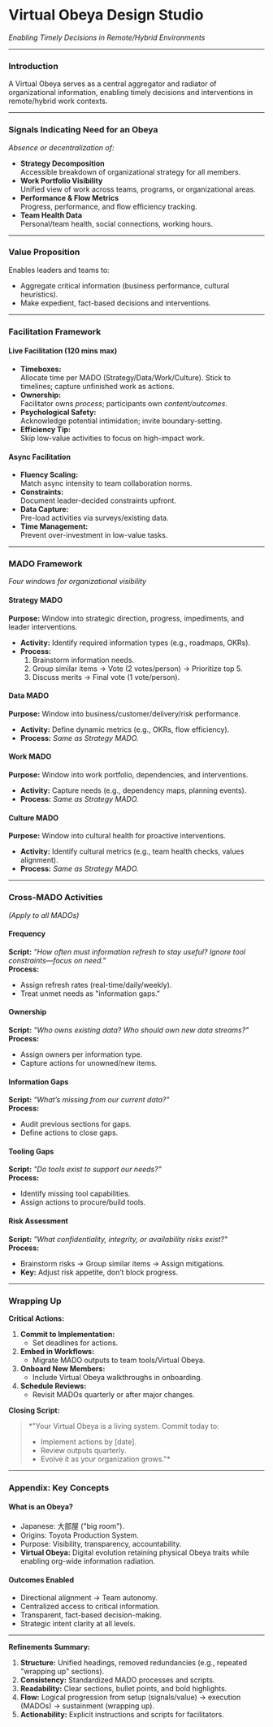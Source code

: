 # **Virtual Obeya Design Studio**  
*Enabling Timely Decisions in Remote/Hybrid Environments*

---

### **Introduction**  
A Virtual Obeya serves as a central aggregator and radiator of organizational information, enabling timely decisions and interventions in remote/hybrid work contexts.

---

### **Signals Indicating Need for an Obeya**  
*Absence or decentralization of:*  
- **Strategy Decomposition**  
  Accessible breakdown of organizational strategy for all members.  
- **Work Portfolio Visibility**  
  Unified view of work across teams, programs, or organizational areas.  
- **Performance & Flow Metrics**  
  Progress, performance, and flow efficiency tracking.  
- **Team Health Data**  
  Personal/team health, social connections, working hours.  

---

### **Value Proposition**  
Enables leaders and teams to:  
- Aggregate critical information (business performance, cultural heuristics).  
- Make expedient, fact-based decisions and interventions.  

---

### **Facilitation Framework**  
#### **Live Facilitation (120 mins max)**  
- **Timeboxes:**  
  Allocate time per MADO (Strategy/Data/Work/Culture). Stick to timelines; capture unfinished work as actions.  
- **Ownership:**  
  Facilitator owns *process*; participants own *content/outcomes*.  
- **Psychological Safety:**  
  Acknowledge potential intimidation; invite boundary-setting.  
- **Efficiency Tip:**  
  Skip low-value activities to focus on high-impact work.  

#### **Async Facilitation**  
- **Fluency Scaling:**  
  Match async intensity to team collaboration norms.  
- **Constraints:**  
  Document leader-decided constraints upfront.  
- **Data Capture:**  
  Pre-load activities via surveys/existing data.  
- **Time Management:**  
  Prevent over-investment in low-value tasks.  

---

### **MADO Framework**  
*Four windows for organizational visibility*  

#### **Strategy MADO**  
**Purpose:** Window into strategic direction, progress, impediments, and leader interventions.  
- **Activity:** Identify required information types (e.g., roadmaps, OKRs).  
- **Process:**  
  1. Brainstorm information needs.  
  2. Group similar items → Vote (2 votes/person) → Prioritize top 5.  
  3. Discuss merits → Final vote (1 vote/person).  

#### **Data MADO**  
**Purpose:** Window into business/customer/delivery/risk performance.  
- **Activity:** Define dynamic metrics (e.g., OKRs, flow efficiency).  
- **Process:** *Same as Strategy MADO.*  

#### **Work MADO**  
**Purpose:** Window into work portfolio, dependencies, and interventions.  
- **Activity:** Capture needs (e.g., dependency maps, planning events).  
- **Process:** *Same as Strategy MADO.*  

#### **Culture MADO**  
**Purpose:** Window into cultural health for proactive interventions.  
- **Activity:** Identify cultural metrics (e.g., team health checks, values alignment).  
- **Process:** *Same as Strategy MADO.*  

---

### **Cross-MADO Activities**  
*(Apply to all MADOs)*  

#### **Frequency**  
**Script:** *"How often must information refresh to stay useful? Ignore tool constraints—focus on need."*  
**Process:**  
- Assign refresh rates (real-time/daily/weekly).  
- Treat unmet needs as "information gaps."  

#### **Ownership**  
**Script:** *"Who owns existing data? Who should own new data streams?"*  
**Process:**  
- Assign owners per information type.  
- Capture actions for unowned/new items.  

#### **Information Gaps**  
**Script:** *"What’s missing from our current data?"*  
**Process:**  
- Audit previous sections for gaps.  
- Define actions to close gaps.  

#### **Tooling Gaps**  
**Script:** *"Do tools exist to support our needs?"*  
**Process:**  
- Identify missing tool capabilities.  
- Assign actions to procure/build tools.  

#### **Risk Assessment**  
**Script:** *"What confidentiality, integrity, or availability risks exist?"*  
**Process:**  
- Brainstorm risks → Group similar items → Assign mitigations.  
- **Key:** Adjust risk appetite, don’t block progress.  

---

### **Wrapping Up**  
**Critical Actions:**  
1. **Commit to Implementation:**  
   - Set deadlines for actions.  
2. **Embed in Workflows:**  
   - Migrate MADO outputs to team tools/Virtual Obeya.  
3. **Onboard New Members:**  
   - Include Virtual Obeya walkthroughs in onboarding.  
4. **Schedule Reviews:**  
   - Revisit MADOs quarterly or after major changes.  

**Closing Script:**  
> *"Your Virtual Obeya is a living system. Commit today to:  
> - Implement actions by [date].  
> - Review outputs quarterly.  
> - Evolve it as your organization grows."*  

---

### **Appendix: Key Concepts**  
#### **What is an Obeya?**  
- Japanese: 大部屋 ("big room").  
- Origins: Toyota Production System.  
- Purpose: Visibility, transparency, accountability.  
- **Virtual Obeya:** Digital evolution retaining physical Obeya traits while enabling org-wide information radiation.  

#### **Outcomes Enabled**  
- Directional alignment → Team autonomy.  
- Centralized access to critical information.  
- Transparent, fact-based decision-making.  
- Strategic intent clarity at all levels.  

---

**Refinements Summary:**  
1. **Structure:** Unified headings, removed redundancies (e.g., repeated "wrapping up" sections).  
2. **Consistency:** Standardized MADO processes and scripts.  
3. **Readability:** Clear sections, bullet points, and bold highlights.  
4. **Flow:** Logical progression from setup (signals/value) → execution (MADOs) → sustainment (wrapping up).  
5. **Actionability:** Explicit instructions and scripts for facilitators.  